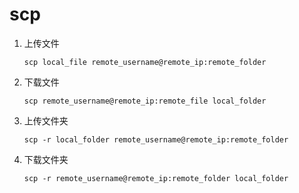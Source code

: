 # scp

1. 上传文件

    ```shell
    scp local_file remote_username@remote_ip:remote_folder
    ```

2. 下载文件

    ```shell
    scp remote_username@remote_ip:remote_file local_folder
    ```

3. 上传文件夹

    ```shell
    scp -r local_folder remote_username@remote_ip:remote_folder
    ```

4. 下载文件夹

    ```shell
    scp -r remote_username@remote_ip:remote_folder local_folder
    ```
